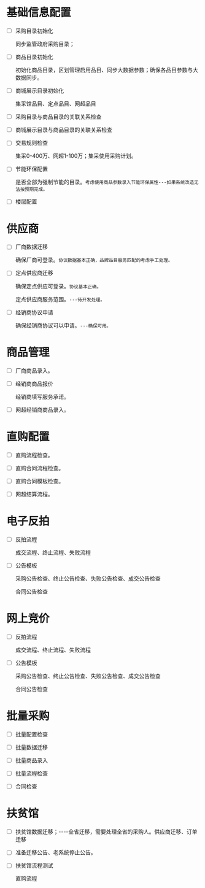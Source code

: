 # 基础信息配置

- [ ] 采购目录初始化

  同步监管政府采购目录；

- [ ] 商品目录初始化

  初始化商品目录，区划管理启用品目、同步大数据参数；确保各品目参数与大数据同步。

- [ ] 商城展示目录初始化

  集采馆品目、定点品目、网超品目

- [ ] 采购目录与商品目录的关联关系检查

- [ ] 商城展示目录与商品目录的关联关系检查

- [ ] 交易规则检查

  集采0-400万、网超1-100万；集采使用采购计划。
  
- [ ] 节能环保配置

  是否全部为强制节能的目录。`考虑使用商品参数录入节能环保属性---如果系统改造无法按预期完成。`

- [ ] 楼层配置

  

# 供应商

- [ ] 厂商数据迁移

  确保厂商可登录。`协议数据基本正确，品牌品目服务匹配的考虑手工处理。`

  

- [ ] 定点供应商迁移

  确保定点供应可登录。`协议基本正确。`

  定点供应商服务范围。`---待开发处理。`

  

- [ ] 经销商协议申请

  确保经销商协议可以申请。`---确保可用。`

  

# 商品管理

- [ ] 厂商商品录入。

- [ ] 经销商商品报价

  经销商填写服务承诺。

- [ ] 网超经销商商品录入。



# 直购配置

- [ ] 直购流程检查。
- [ ] 直购合同流程检查。
- [ ] 直购合同模板检查。
- [ ] 网超结算流程。



# 电子反拍

- [ ] 反拍流程

  成交流程、终止流程、失败流程

- [ ] 公告模板

  采购公告检查、终止公告检查、失败公告检查、成交公告检查

  合同公告检查

# 网上竞价

  

- [ ] 反拍流程

  成交流程、终止流程、失败流程

- [ ] 公告模板

  采购公告检查、终止公告检查、失败公告检查、成交公告检查

  合同公告检查

# 批量采购

- [ ] 批量配置检查
- [ ] 批量数据迁移
- [ ] 批量商品录入
- [ ] 批量流程检查
- [ ] 合同检查



# 扶贫馆

- [ ] 扶贫馆数据迁移；----全省迁移，需要处理全省的采购人。供应商迁移、订单迁移

- [ ] 准备迁移公告、老系统停止公告。

- [ ] 扶贫馆流程测试 

  直购流程



